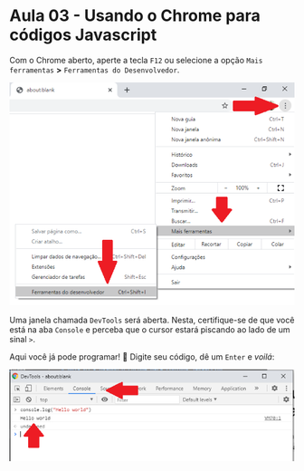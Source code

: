 # Aula 03 - Usando o Chrome para códigos Javascript

Com o Chrome aberto, aperte a tecla `F12` ou selecione a opção `Mais ferramentas` **>** `Ferramentas do Desenvolvedor`.

![ferramentas](img/chrome-1.png)

Uma janela chamada `DevTools` será aberta. Nesta, certifique-se de que você está na aba `Console` e perceba que o cursor estará piscando ao lado de um sinal `>`.

Aqui você já pode programar! :metal: Digite seu código, dê um `Enter` e _voilá_:

![devtools](img/chrome-2.png)